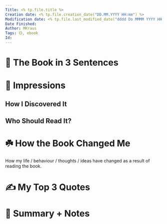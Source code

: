 ```yaml
---
Title: <% tp.file.title %>
Creation date: <% tp.file.creation_date("DD.MM.YYYY HH:mm") %>
Modification date: <% tp.file.last_modified_date("dddd Do MMMM YYYY HH:mm:ss") %>
Date Finished:
Author: MKraus
Tags: 🟡, ebook
Id:
---
```


# 🚀 The Book in 3 Sentences

# 🎨 Impressions

## How I Discovered It
	

## Who Should Read It?

# ☘️ How the Book Changed Me

How my life / behaviour / thoughts / ideas have changed as a result of reading the book.

# ✍️ My Top 3 Quotes

# 📒 Summary + Notes